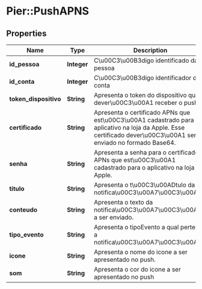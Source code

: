 # Pier::PushAPNS

## Properties
Name | Type | Description | Notes
------------ | ------------- | ------------- | -------------
**id_pessoa** | **Integer** | C\u00C3\u00B3digo identificado da pessoa | 
**id_conta** | **Integer** | C\u00C3\u00B3digo identificador da conta | 
**token_dispositivo** | **String** | Apresenta o token do dispositivo que dever\u00C3\u00A1 receber o push. | 
**certificado** | **String** | Apresenta o certificado APNs que est\u00C3\u00A1 cadastrado para o aplicativo na loja da Apple. Esse certificado dever\u00C3\u00A1 ser enviado no formado Base64. | 
**senha** | **String** | Apresenta a senha para o certificado APNs que est\u00C3\u00A1 cadastrado para o aplicativo na loja da Apple. | 
**titulo** | **String** | Apresenta o t\u00C3\u00ADtulo da notifica\u00C3\u00A7\u00C3\u00A3o. | 
**conteudo** | **String** | Apresenta o texto da notifica\u00C3\u00A7\u00C3\u00A3o a ser enviado. | 
**tipo_evento** | **String** | Apresenta o tipoEvento a qual pertence a notifica\u00C3\u00A7\u00C3\u00A3o | 
**icone** | **String** | Apresenta o nome do icone a ser apresentado no push. | [optional] 
**som** | **String** | Apresenta o cor do icone a ser apresentado no push | [optional] 



